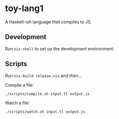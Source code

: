 # toy-lang1

A Haskell-ish language that compiles to JS.

## Development

Run `nix-shell` to set up the development environment.

## Scripts

Run `nix-build release.nix` and then...

Compile a file:

```bash
./scripts/compile.sh input.tl output.js
```

Watch a file:

```bash
./scripts/watch.sh input.tl output.js
```
